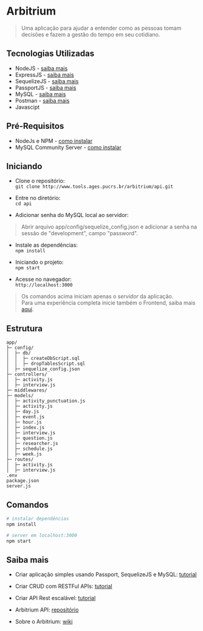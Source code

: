 # Arbitrium

> Uma aplicação para ajudar a entender como as pessoas tomam decisões e fazem a gestão do tempo em seu cotidiano.

## Tecnologias Utilizadas
- NodeJS - [saiba mais](https://nodejs.org/en/docs/)
- ExpressJS - [saiba mais](https://expressjs.com/)
- SequelizeJS - [saiba mais](http://docs.sequelizejs.com/)
- PassportJS - [saiba mais](http://www.passportjs.org/)
- MySQL - [saiba mais](https://www.mysql.com/)
- Postman - [saiba mais](https://www.getpostman.com/)
- Javascipt 

## Pré-Requisitos
- NodeJs e NPM - [como instalar](https://www.npmjs.com/get-npm)
- MySQL Community Server - [como instalar](https://dev.mysql.com/downloads/)


## Iniciando
- Clone o repositório:  
`git clone http://www.tools.ages.pucrs.br/arbitrium/api.git`

- Entre no diretório:  
`cd api`

- Adicionar senha do MySQL local ao servidor:
> Abrir arquivo app/config/sequelize_config.json e adicionar a senha na sessão de "development", campo "password".

- Instale as dependências:  
`npm install`

- Iniciando o projeto:  
`npm start`

- Acesse no navegador:  
`http://localhost:3000`

> Os comandos acima iniciam apenas o *servidor* da aplicação.  
> Para uma experiência completa inicie também o Frontend, saiba mais [aqui](http://www.tools.ages.pucrs.br/arbitrium/web).

## Estrutura

```
app/
├─ config/
│  ├─ db/
│  │  ├─ createDbScript.sql
│  │  ├─ dropTablesScript.sql
│  ├─ sequelize_config.json
├─ controllers/
│  ├─ activity.js
│  ├─ interview.js
├─ middlewares/
├─ models/
│  ├─ activity_punctuation.js
│  ├─ activity.js
│  ├─ day.js
│  ├─ event.js
│  ├─ hour.js
│  ├─ index.js
│  ├─ interview.js
│  ├─ question.js
│  ├─ researcher.js
│  ├─ schedule.js
│  ├─ week.js
├─ routes/
│  ├─ activity.js
│  ├─ interview.js
.env
package.json
server.js
```

## Comandos

``` bash
# instalar dependências
npm install

# server em localhost:3000
npm start
```

## Saiba mais
- Criar aplicação simples usando Passport, SequelizeJS e MySQL: [tutorial](https://code.tutsplus.com/tutorials/using-passport-with-sequelize-and-mysql--cms-27537)

- Criar CRUD com RESTFul APIs: [tutorial](https://www.callicoder.com/node-js-express-mongodb-restful-crud-api-tutorial/)

- Criar API Rest escalável: [tutorial](https://codeburst.io/build-a-rest-api-for-node-mysql-2018-jwt-6957bcfc7ac9)

- Arbitrium API: [repositório](http://www.tools.ages.pucrs.br/arbitrium/api)

- Sobre o Arbitrium: [wiki](http://www.tools.ages.pucrs.br/arbitrium/api/wikis/home)
